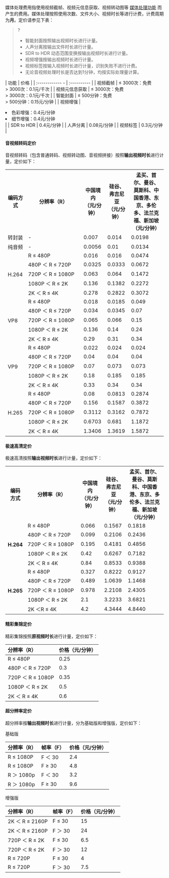 媒体处理费用指使用视频截帧、视频元信息获取、视频转动图等 [媒体处理功能](https://cloud.tencent.com/document/product/460/47503) 而产生的费用。媒体处理按照使用次数、文件大小、视频时长等进行计费，计费周期为**月**。定价请参见下表：

>?
> - 智能封面按照输出视频时长进行计量。
> - 人声分离按输出文件时长进行计量。
> - SDR to HDR 动态范围变换按输出视频时长进行计量。
> - 视频增强按输出视频时长进行计量。
> - 视频标签按输入视频时长进行计量，识别失败不进行计费。
> - 无论音视频处理时长是否达到1分钟，均按实际处理量计算。

| 功能                   | 价格        |
| :------------     - | :---------- |
| 视频截帧            |    ≤ 3000次：免费<br>> 3000次：0.1元/千次  |
| 视频元信息获取   |    ≤ 3000次：免费<br>> 3000次：0.1元/千次  |
| 智能封面            |      ≤ 500分钟：免费<br>> 500分钟：0.15元/分钟  |
| 视频增强             |  <li> 色彩增强：0.4元/分钟</li><li> 细节增强：0.4元/分钟</li>    |
| SDR to HDR          |   0.4元/分钟                                  |
| 人声分离             |    0.08元/分钟                                |
| 视频标签             |    0.3元/分钟                                |


#### 音视频转码定价
音视频转码（包含普通转码、视频转动图、音视频拼接）按照**输出视频时长**进行计量，定价如下：  

<table>
   <tr>
      <th>编码方式</td>
      <th width="35%">分辨率（R）</td>
      <th width="15%">中国境内<br>（元/分钟）</td>
      <th width="15%">硅谷、弗吉尼亚<br>（元/分钟）</td>
      <th>孟买、首尔、曼谷、莫斯科、中国香港、东京、多伦多、法兰克福、新加坡<br>（元/分钟）</td>
   </tr>
   <tr>
      <td>转封装</td>
      <td>-</td>
      <td>0.007</td>
      <td>0.014</td>
      <td>0.0198</td>
   </tr>
    <tr>
      <td>纯音频</td>
      <td>-</td>
      <td>0.0056</td>
      <td>0.01</td>
      <td>0.0134</td>
   </tr>
   <tr>
      <td rowspan=5>H.264</td>
      <td>R ≤ 480P</td>
      <td>0.016</td>
      <td>0.016</td>
      <td>0.0474</td>
   </tr>
   <tr>
      <td>480P ＜ R ≤ 720P</td>
      <td>0.0325</td>
      <td>0.0333</td>
      <td>0.0672</td>
   </tr>
   <tr>
      <td>720P ＜ R ≤ 1080P</td>
      <td>0.063</td>
      <td>0.064</td>
      <td>0.1472</td>
   </tr>
   <tr>
      <td>1080P ＜ R ≤ 2K</td>
      <td>0.136</td>
      <td>0.1382</td>
      <td>0.2272</td>
   </tr>
   <tr>
      <td>2K ＜ R ≤ 4K</td>
      <td>0.278</td>
      <td>0.2822</td>
      <td>0.3072</td>
   </tr>
   <tr>
      <td rowspan=5>VP8</td>
      <td>R ≤ 480P</td>
      <td>0.018</td>
      <td>0.0185</td>
      <td>0.049</td>
   </tr>
   <tr>
      <td>480P ＜ R ≤ 720P</td>
      <td>0.034</td>
      <td>0.0345</td>
      <td>0.07</td>
   </tr>
   <tr>
      <td>720P ＜ R ≤ 1080P</td>
      <td>0.065</td>
      <td>0.066</td>
      <td>0.15</td>
   </tr>
   <tr>
      <td>1080P ＜ R ≤ 2K</td>
      <td>0.136</td>
      <td>0.14</td>
      <td>0.24</td>
   </tr>
   <tr>
      <td>2K ＜ R ≤ 4K</td>
      <td>0.29</td>
      <td>0.31</td>
      <td>0.34</td>
   </tr>
    <tr>
      <td rowspan=5>VP9</td>
      <td>R ≤ 480P</td>
      <td>0.022</td>
      <td>0.024</td>
      <td>0.024</td>
   </tr>
   <tr>
      <td>480P ＜ R ≤ 720P</td>
      <td>0.04</td>
      <td>0.04</td>
      <td>0.04</td>
   </tr>
   <tr>
      <td>720P ＜ R ≤ 1080P</td>
      <td>0.07</td>
      <td>0.073</td>
      <td>0.073</td>
   </tr>
   <tr>
      <td>1080P ＜ R ≤ 2K</td>
      <td>0.18</td>
      <td>0.185</td>
      <td>0.185</td>
   </tr>
   <tr>
      <td>2K ＜ R ≤ 4K</td>
      <td>0.33</td>
      <td>0.34</td>
      <td>0.34</td>
   </tr>
   <tr>
      <td rowspan=5>H.265</td>
      <td>R ≤ 480P</td>
      <td>0.08</td>
      <td>0.0813</td>
      <td>0.2874</td>
   </tr>
   <tr>
      <td>480P ＜ R ≤ 720P</td>
      <td>0.156</td>
      <td>0.1587</td>
      <td>0.3872</td>
   </tr>
   <tr>
      <td>720P ＜ R ≤ 1080P</td>
      <td>0.3112</td>
      <td>0.3162</td>
      <td>0.7872</td>
   </tr>
   <tr>
      <td>1080P ＜ R ≤ 2K</td>
      <td>0.6703</td>
      <td>0.681</td>
      <td>1.1872</td>
   </tr>
   <tr>
      <td>2K ＜ R ≤ 4K</td>
      <td>1.3406</td>
      <td>1.3619</td>
      <td>1.5872</td>
   </tr>
</table>
  

#### 极速高清定价

极速高清按照**输出视频时长**进行计量，定价如下：

<table >
<tr><th>编码方式</th><th width="35%">分辨率（R）</th><th width="15%">中国境内<br>（元/分钟）</th><th width="15%">硅谷、弗吉尼亚<br>（元/分钟）</th><th width="25%">孟买、首尔、曼谷、莫斯科、中国香港、东京、多伦多、法兰克福、新加坡<br>（元/分钟）</th></tr>
<tr><td rowspan=6><b>H.264</td></tr>
<tr><td>R ≤ 480P</td><td>0.066</td><td>0.1567</td><td>0.1818</td></tr>
<tr><td> 480P ＜ R ≤ 720P </td><td>0.099</td><td>0.2106</td><td>0.2436</td></tr>
<tr><td>720P ＜ R ≤ 1080P </td><td>0.195</td><td>0.4181</td><td>0.4856</td></tr>
<tr><td> 1080P ＜ R ≤ 2K </td><td>0.42</td><td>0.6267</td><td>0.7182</td></tr>
<tr><td>2K ＜ R ≤ 4K</td><td>0.84</td><td>0.8533</td><td>0.9388</td></tr>
<tr><td rowspan=6><b>H.265</td></tr>
<tr><td>R ≤ 480P </td><td>0.327</td><td>0.8222</td><td>0.9127</td></tr>
<tr><td>480P ＜ R ≤ 720P</td><td>0.489</td><td>1.0639</td><td>1.1468</td></tr>
<tr><td>720P ＜ R ≤ 1080P</td><td>0.978</td><td>2.2108</td><td>2.4305</td></tr>
<tr><td>1080P ＜ R ≤ 2K</td><td>2.1</td><td>3.2233</td><td>3.6821</td></tr>
<tr><td>2K ＜R ≤ 4K</td><td>4.2</td><td>4.3444</td><td>4.8440</td></tr>
</table>


#### 精彩集锦定价

精彩集锦按照**原视频时长**进行计量，定价如下：

| 分辨率（R）                                                  | 价格（元/分钟）        |
| :------------------------------------------------------ | :---------- |
| R ≤ 480P                            | 0.25 |
| 480P ＜ R ≤ 720P                      | 0.3 |
| 720P ＜ R ≤ 1080P                     | 0.35 |
| 1080P ＜ R ≤ 2K                       | 0.5  |
| 2K ＜ R ≤ 4K                          | 0.6  |

#### 超分辨率定价

超分辨率按**输出视频时长**进行计量，分为基础版和增强版，定价如下：

基础版

|分辨率（R）      |        帧率（F）  |    价格（元/分钟）        |
| :--------------------------------- | ------|:---------- |
| R ≤ 1080P         |  F ＜ 30     | 2.4 |
| R ≤ 1080P         |  F ≥ 30      | 4.8 |
| R ＞ 1080p         |  F ＜ 30    | 3.2 |
| R ＞ 1080p          | F ≥ 30     | 9.6  |

增强版

|分辨率（R）      |        帧率（F）  |    价格（元/分钟）        |
| :--------------------------------- | ------|:---------- |
| 2K ＜ R ≤ 2160P         |  F ≤ 30     | 15 |
| 2K ＜ R ≤ 2160P         |  F ＞ 30      | 24 |
| 720P ＜ R ≤ 2K         |  F ≤  30     | 6.5 |
| 720P ＜ R ≤ 2K         |  F ＞ 30      | 12 |
| R ≤ 720P         |  F ≤ 30     | 4 |
| R ≤ 720P         |  F  ＞ 30      | 7.5 |
